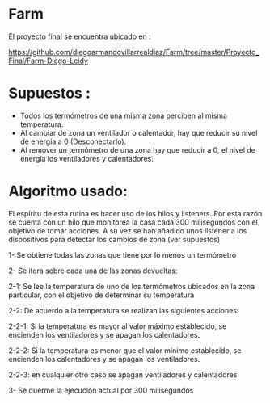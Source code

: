 Farm
====

El proyecto final se encuentra ubicado en :

https://github.com/diegoarmandovillarrealdiaz/Farm/tree/master/Proyecto_Final/Farm-Diego-Leidy

Supuestos :
====

- Todos los termómetros de una misma zona perciben al misma temperatura.
- Al cambiar de zona un ventilador o calentador, hay que reducir su nivel de energía a 0 (Desconectarlo).
- Al remover un termómetro de una zona hay que reducir a 0, el nivel de energía los ventiladores y calentadores.

Algoritmo usado:
====

El espíritu de esta rutina es hacer uso de los hilos y listeners. Por esta razón se cuenta con un hilo que monitorea la casa cada 300 milisegundos con el objetivo de tomar acciones. A su vez se han añadido unos listener a los dispositivos para detectar los cambios de zona (ver supuestos)  

1- Se obtiene todas las zonas que tiene por lo menos un termómetro

2- Se itera sobre cada una de las zonas devueltas:

2-1: Se lee la temperatura de uno de los termómetros ubicados en la zona  particular, con el objetivo de determinar  su temperatura

2-2: De acuerdo a la temperatura se realizan las siguientes acciones:

2-2-1: Si la temperatura es mayor al valor máximo establecido, se encienden los ventiladores y se apagan los calentadores.

2-2-2: Si la temperatura es menor que el valor mínimo establecido, se encienden los calentadores y se apagan los ventiladores.

2-2-3: en cualquier otro caso se apagan ventiladores y calentadores

3- Se duerme la ejecución actual por 300 milisegundos

